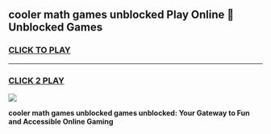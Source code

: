 
## cooler math games unblocked Play Online 👋 Unblocked Games
<h3>
<a href="https://premium.freeplayer.one?title=cooler_math_games_unblocked&ref=19F">CLICK TO PLAY</a></h3>
<hr>

<h3>
<a href="https://premium.freeplayer.one?title=cooler_math_games_unblocked&ref=19F">CLICK 2 PLAY</a>
  
</h3>

<a href="https://premium.freeplayer.one?title=cooler_math_games_unblocked&ref=19F"><img src="https://clearcache.store/games.png"></a>


**cooler math games unblocked games unblocked: Your Gateway to Fun and Accessible Online Gaming**
